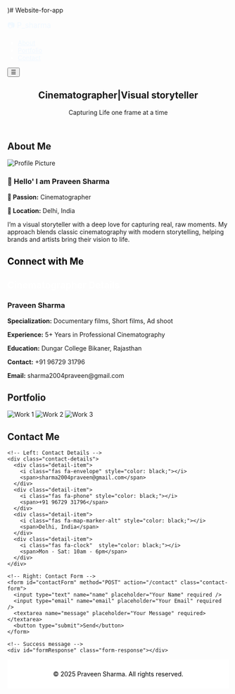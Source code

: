)# Website-for-app
<!DOCTYPE html>
<html lang="en">
<head>
  <meta charset="UTF-8" />
  <meta name="viewport" content="width=device-width, initial-scale=1.0"/>
  <title>Praveen Sharma | Cinematographer</title>
  <link rel="stylesheet" href="style.css"/>
  <!-- Inside <head> -->
  <link rel="stylesheet" href="https://cdnjs.cloudflare.com/ajax/libs/font-awesome/6.4.0/css/all.min.css">
  <link
  rel="stylesheet"
  href="https://cdnjs.cloudflare.com/ajax/libs/font-awesome/6.4.0/css/all.min.css"/>
  <link rel="stylesheet" href="https://cdnjs.cloudflare.com/ajax/libs/font-awesome/6.4.0/css/all.min.css" />

</head>
<body>

  <nav class="navbar">
    <div class="container">
      <div class="logo" style="font-size: larger; color:aliceblue">📷 P_sharma</div>
      <ul class="nav-links" id="navLinks" style="color: white;">
        <li><a href="#about" style="color: aliceblue;">About</a></li>
        <li><a href="#portfolio" style="color: aliceblue;">Portfolio</a></li>
        <li><a href="#contact" style="color: aliceblue;">Contact</a></li>
      </ul>
      <button class="nav-toggle" onclick="toggleMenu()">☰</button>
    </div>
  </nav>

  <header class="hero">
    <h2>Cinematographer|Visual storyteller</h2>
    <p>Capturing Life one  frame at a time </p>
  </header>

<section id="about">
  <h2>About Me</h2>
  <div class="about-container">
    <img src="(![preveen s](https://github.com/user-attachments/assets/e424fc5d-5295-4bae-8553-59b1a9e21165)" alt="Profile Picture" class="profile-pic">
    <div class="about-text">
      <h3><span class="icon">👤</span> Hello' I am Praveen Sharma</h3>
      <p><strong>🎥 Passion:</strong> Cinematographer</p>
      <p><strong>📍 Location:</strong> Delhi, India</p>
      <p>I’m a visual storyteller with a deep love for capturing real, raw moments. My approach blends classic cinematography with modern storytelling, helping brands and artists bring their vision to life.</p>
    </div>
  </div>
  <section id="socials">
  <h2 style="color: black;">Connect with Me</h2>
  <div class="social-icons" style="color: black;">
    <a href="https://www.instagram.com/framesbyprvn?igsh=ZmYxMmtwbG14eWVh" target="_blank" class="icon instagram" onclick="activateIcon(this)">
      <i class="fab fa-instagram"></i>
    </a>
    <a href="https://www.snapchat.com/@praveen_s1890" target="_blank" class="icon snapchat" onclick="activateIcon(this)">
      <i class="fab fa-snapchat-ghost"></i>
    </a>
    <a href="https://wa.me/9672931796" target="_blank" class="icon whatsapp" onclick="activateIcon(this)">
      <i class="fab fa-whatsapp"></i>
    </a>
    <a href="https://www.facebook.com/YOUR_USERNAME" target="_blank" class="icon facebook" onclick="activateIcon(this)">
      <i class="fab fa-facebook-f"></i>
    </a>
  </div>
</section>
</section>

<section id="photographer">
  <h2 style="color: white;">Cinematographer Details</h2>
  <div class="photographer-container">
    <div class="photographer-info">
      <h3><i class="fas fa-user"></i> Praveen Sharma</h3>
      <p><strong><i class="fas fa-camera-retro"></i> Specialization:</strong> Documentary films, Short films, Ad shoot</p>
      <p><strong><i class="fas fa-briefcase"></i> Experience:</strong> 5+ Years in Professional Cinematography</p>
      <p><strong><i class="fas fa-award"></i> Education:</strong> Dungar College Bikaner, Rajasthan</p>
      <p><strong><i class="fas fa-phone"></i> Contact:</strong> +91 96729 31796</p>
      <p><strong><i class="fas fa-envelope"></i> Email:</strong> sharma2004praveen@gmail.com</p>
    </div>
  </div>
</section>



  <section id="portfolio">
    <h2>Portfolio</h2>
    <div class="gallery">
      <img src="c:\Users\USER\OneDrive\Pictures\PHOTO\psclick00003.jpg" alt="Work 1" />
      <img src="c:\Users\USER\OneDrive\Pictures\PHOTO\psclick00002.jpg" alt="Work 2" />
      <img src="c:\Users\USER\OneDrive\Pictures\PHOTO\psclick00004.jpg" alt="Work 3" />
    </div>
  </section>

<section id="contact">
  <h2>Contact Me</h2>
  <div class="contact-container">
    
    <!-- Left: Contact Details -->
    <div class="contact-details">
      <div class="detail-item">
        <i class="fas fa-envelope" style="color: black;"></i>
        <span>sharma2004praveen@gmail.com</span>
      </div>
      <div class="detail-item">
        <i class="fas fa-phone" style="color: black;"></i>
        <span>+91 96729 31796</span>
      </div>
      <div class="detail-item">
        <i class="fas fa-map-marker-alt" style="color: black;"></i>
        <span>Delhi, India</span>
      </div>
      <div class="detail-item">
        <i class="fas fa-clock"  style="color: black;"></i>
        <span>Mon - Sat: 10am - 6pm</span>
      </div>
    </div>

    <!-- Right: Contact Form -->
    <form id="contactForm" method="POST" action="/contact" class="contact-form">
      <input type="text" name="name" placeholder="Your Name" required />
      <input type="email" name="email" placeholder="Your Email" required />
      <textarea name="message" placeholder="Your Message" required></textarea>
      <button type="submit">Send</button>
    </form>

    <!-- Success message -->
    <div id="formResponse" class="form-response"></div>

  </div>
</section>



  <footer style="color: black; background-color: white; text-align: center; padding: 10px 0;">
    <p>&copy; 2025 Praveen Sharma. All rights reserved.</p>
  </footer>

  <script src="script.js"></script>
</body>
</html>



